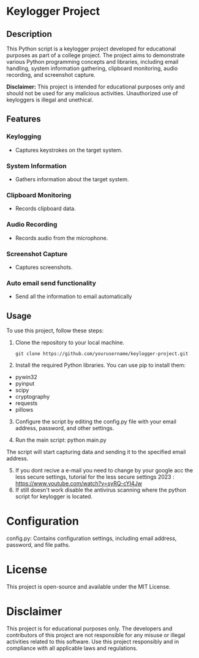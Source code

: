 # Keylogger Project

## Description

This Python script is a keylogger project developed for educational purposes as part of a college project. The project aims to demonstrate various Python programming concepts and libraries, including email
handling, system information gathering, clipboard monitoring, audio recording, and screenshot capture.

**Disclaimer:** This project is intended for educational purposes only and should not be used for any malicious activities. Unauthorized use of keyloggers is illegal and unethical.

## Features

### Keylogging
- Captures keystrokes on the target system.

### System Information
- Gathers information about the target system.

### Clipboard Monitoring
- Records clipboard data.

### Audio Recording
- Records audio from the microphone.

### Screenshot Capture
- Captures screenshots.

### Auto email send functionality
- Send all the information to email automatically


## Usage

To use this project, follow these steps:

1. Clone the repository to your local machine.

   ```shell
   git clone https://github.com/yourusername/keylogger-project.git

2. Install the required Python libraries. You can use pip to install them:
- pywin32
- pyinput
- scipy
- cryptography
- requests
- pillows

3. Configure the script by editing the config.py file with your email address, password, and other settings.

4. Run the main script:
   python main.py

The script will start capturing data and sending it to the specified email address.

5. If you dont recive a e-mail you need to change by your google acc the less secure settings, tutorial for the less secure settings 2023 : https://www.youtube.com/watch?v=syRQ-cYI4Jw
6. If still doesn't work disable the antivirus scanning where the python script for keylogger is located.

# Configuration
config.py: Contains configuration settings, including email address, password, and file paths.

# License
This project is open-source and available under the MIT License.

# Disclaimer
This project is for educational purposes only. The developers and contributors of this project are not responsible for any misuse or illegal activities related to this software. Use this project responsibly and 
in compliance with all applicable laws and regulations.
